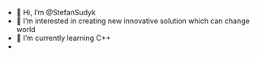 - 👋 Hi, I’m @StefanSudyk
- 👀 I’m interested in creating new innovative solution which can change world
- 🌱 I’m currently learning C++
- 

<!---
- 💞️ I’m looking to collaborate on ...
- 📫 How to reach me ...
--->
<!---
StefanSudyk/StefanSudyk is a ✨ special ✨ repository because its `README.md` (this file) appears on your GitHub profile.
You can click the Preview link to take a look at your changes.
--->
